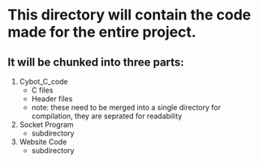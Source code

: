 # This directory will contain the code made for the entire project.

## It will be chunked into three parts:
1. Cybot_C_code
    - C files
    - Header files
    - note: these need to be merged into a single directory for compilation, they are seprated for readability
2. Socket Program
    - subdirectory
3. Website Code
    - subdirectory
